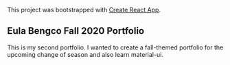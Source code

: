 This project was bootstrapped with [Create React App](https://github.com/facebook/create-react-app).

## Eula Bengco Fall 2020 Portfolio

This is my second portfolio. I wanted to create a fall-themed portfolio for the upcoming change of season and also learn material-ui.
